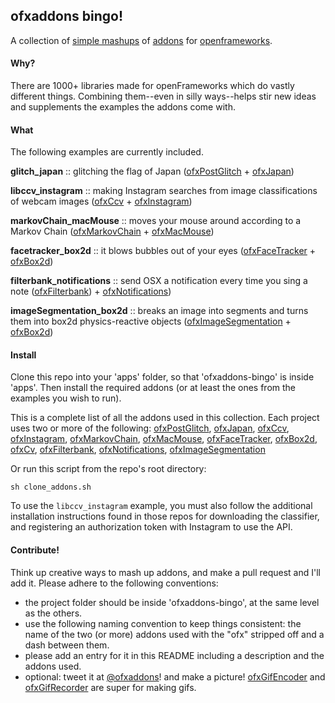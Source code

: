 ## ofxaddons bingo!

A collection of [simple mashups](https://twitter.com/genekogan/status/602844080733839360) of [addons](http://www.ofxaddons.com) for [openframeworks](http://www.openframeworks.cc). 


#### Why?

There are 1000+ libraries made for openFrameworks which do vastly different things. Combining them--even in silly ways--helps stir new ideas and supplements the examples the addons come with.
 

#### What

The following examples are currently included.

**glitch_japan** :: glitching the flag of Japan ([ofxPostGlitch](https://github.com/maxillacult/ofxPostGlitch) + [ofxJapan](https://github.com/motoishmz/ofxJapan))

**libccv_instagram** :: making Instagram searches from image classifications of webcam images ([ofxCcv](https://github.com/kylemcdonald/ofxCcv) + [ofxInstagram](https://github.com/DHaylock/ofxInstagram))

**markovChain_macMouse** :: moves your mouse around according to a Markov Chain ([ofxMarkovChain](https://github.com/elaye/ofxMarkovChain) + [ofxMacMouse](https://github.com/2bbb/ofxMacMouse))

**facetracker_box2d** :: it blows bubbles out of your eyes ([ofxFaceTracker](https://github.com/kylemcdonald/ofxFaceTracker) + [ofxBox2d](https://github.com/vanderlin/ofxBox2d))

**filterbank_notifications** :: send OSX a notification every time you sing a note ([ofxFilterbank](https://github.com/leozimmerman/ofxFilterbank)) + [ofxNotifications](https://github.com/bakercp/ofxNotifications))

**imageSegmentation_box2d** :: breaks an image into segments and turns them into box2d physics-reactive objects ([ofxImageSegmentation](https://github.com/obviousjim/ofxImageSegmentation) + [ofxBox2d](https://github.com/vanderlin/ofxBox2d))

#### Install

Clone this repo into your 'apps' folder, so that 'ofxaddons-bingo' is inside 'apps'. Then install the required addons (or at least the ones from the examples you wish to run).

This is a complete list of all the addons used in this collection. Each project uses two or more of the following: [ofxPostGlitch](https://github.com/maxillacult/ofxPostGlitch), [ofxJapan](https://github.com/motoishmz/ofxJapan), [ofxCcv](https://github.com/kylemcdonald/ofxCcv), [ofxInstagram](https://github.com/DHaylock/ofxInstagram), [ofxMarkovChain](https://github.com/elaye/ofxMarkovChain), [ofxMacMouse](https://github.com/2bbb/ofxMacMouse), [ofxFaceTracker](https://github.com/kylemcdonald/ofxFaceTracker), [ofxBox2d](https://github.com/vanderlin/ofxBox2d), [ofxCv](https://github.com/kylemcdonald/ofxCv), [ofxFilterbank](https://github.com/leozimmerman/ofxFilterbank), [ofxNotifications](https://github.com/bakercp/ofxNotifications), [ofxImageSegmentation](https://github.com/obviousjim/ofxImageSegmentation)

Or run this script from the repo's root directory:

    sh clone_addons.sh

To use the `libccv_instagram` example, you must also follow the additional installation instructions found in those repos for downloading the classifier, and registering an authorization token with Instagram to use the API. 


#### Contribute!

Think up creative ways to mash up addons, and make a pull request and I'll add it. Please adhere to the following conventions:

- the project folder should be inside 'ofxaddons-bingo', at the same level as the others.
- use the following naming convention to keep things consistent: the name of the two (or more) addons used with the "ofx" stripped off and a dash between them. 
- please add an entry for it in this README including a description and the addons used.
- optional: tweet it at [@ofxaddons](http://www.twitter.com/ofxaddons)! and make a picture! [ofxGifEncoder](https://github.com/jesusgollonet/ofxGifEncoder) and [ofxGifRecorder](https://github.com/ofnode/ofxGifRecorder) are super for making gifs.

